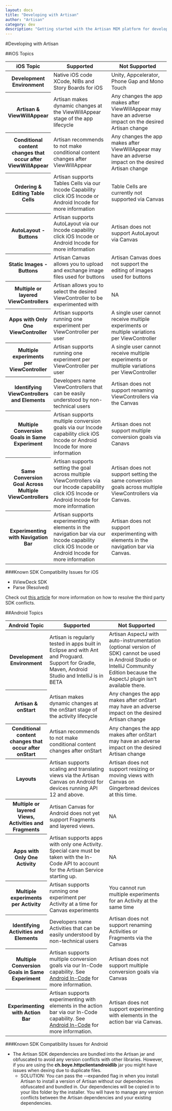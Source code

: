 ```yaml
---
layout: docs
title: "Developing with Artisan"
author: "Artisan"
category: dev
description: "Getting started with the Artisan MEM platform for developers."
---
```

#Developing with Artisan

##iOS Topics
<table>
  <colgroup>
    <col width="20%" />
    <col width="40%" />
    <col width="40%" />
  </colgroup>
  <thead>
    <tr>
      <th>iOS Topic</th>
      <th>Supported</th>
      <th>Not Supported</th>
    </tr>
  </thead>
  <tbody>
    <tr>
      <th>Development Environment</th>
      <td>Native iOS code XCode, NIBs and Story Boards for iOS</td>
      <td>Unity, Appcelerator, Phone Gap and Mono Touch</td>
    </tr>
    <tr>
      <th>Artisan &amp; ViewWillAppear</th>
      <td>Artisan makes dynamic changes at the ViewWillAppear stage of the app lifecycle</td>
      <td>Any changes the app makes after ViewWillAppear may have an adverse impact on the desired Artisan change</td>
    </tr>
    <tr>
      <th>Conditional content changes that occur after ViewWillAppear</th>
      <td>Artisan recommends to not make conditional content changes after ViewWillAppear</td>
      <td>Any changes the app makes after ViewWillAppear may have an adverse impact on the desired Artisan change</td>
    </tr>
    <tr>
      <th>Ordering &amp; Editing Table Cells</th>
      <td>Artisan supports Tables Cells via our Incode Capability click iOS Incode or Android Incode for more information</td>
      <td>Table Cells are currently not supported via Canvas</td>
    </tr>
    <tr>
      <th>AutoLayout - Buttons</th>
      <td>Artisan supports AutoLayout via our Incode capability click iOS Incode or Android Incode for more information</td>
      <td>Artisan does not support AutoLayout via Canvas</td>
    </tr>
    <tr>
      <th>Static Images - Buttons</th>
      <td>Artisan Canvas allows you to upload and exchange image files used for buttons</td>
      <td>Artisan Canvas does not support the editing of images used for buttons</td>
    </tr>
    <tr>
      <th>Multiple or layered ViewControllers</th>
      <td>Artisan allows you to select the desired ViewController to be experimented with</td>
      <td>NA</td>
    </tr>
    <tr>
      <th>Apps with Only One ViewController</th>
      <td>Artisan supports running one experiment per ViewController per user</td>
      <td>A single user cannot receive multiple experiments or multiple variations per ViewController</td>
    </tr>
    <tr>
      <th>Multiple experiments per ViewController</th>
      <td>Artisan supports running one experiment per ViewController per user</td>
      <td>A single user cannot receive multiple experiments or multiple variations per ViewController</td>
    </tr>
    <tr>
      <th>Identifying ViewControllers and Elements</th>
      <td>Developers name ViewControllers that can be easily understood by non-technical users</td>
      <td>Artisan does not support renaming ViewControllers via the Canvas</td>
    </tr>
    <tr>
      <th>Multiple Conversion Goals in Same Experiment</th>
      <td>Artisan supports multiple conversion goals via our Incode capability click iOS Incode or Android Incode for more information</td>
      <td>Artisan does not support multiple conversion goals via Canavs </td>
    </tr>
    <tr>
      <th>Same Conversion Goal Across Multiple ViewControllers</th>
      <td>Artisan supports setting the goal across multiple ViewControllers via our Incode capability click iOS Incode or Android Incode for more information</td>
      <td>Artisan does not support setting the same conversion goals across multiple ViewControllers via Canvas.</td>
    </tr>
    <tr>
      <th>Experimenting with Navigation Bar</th>
      <td>Artisan supports experimenting with elements in the navigation bar via our Incode capability click iOS Incode or Android Incode for more information</td>
      <td>Artisan does not support experimenting with elements in the navigation bar via Canvas.</td>
    </tr>
  </tbody>
</table>

###Known SDK Compatibility Issues for iOS

* IIViewDeck SDK
* Parse (Resolved)

Check out [this article](https://getsatisfaction.com/artisan/topics/third_party_conflicts) for more information on how to resolve the third party SDK conflicts.

<div id="android"></div>

##Android Topics
<table>
  <colgroup>
    <col width="20%" />
    <col width="40%" />
    <col width="40%" />
  </colgroup>
  <thead>
    <tr>
      <th>Android Topic</th>
      <th>Supported</th>
      <th>Not Supported</th>
    </tr>
  </thead>
  <tbody>
<tr>
  <th>Development Environment</th>
  <td>Artisan is regularly tested in apps built in Eclipse and with Ant and Proguard. Support for Gradle, Maven, Android Studio and IntelliJ is in BETA</td>
  <td>Artisan AspectJ with auto-instrumentation (optional version of SDK) cannot be used in Android Studio or IntelliJ Community Edition because the AspectJ plugin isn't available there.</td>
</tr>
<tr>
  <th>Artisan &amp; onStart</th>
  <td>Artisan makes dynamic changes at the onStart stage of the activity lifecycle</td>
  <td>Any changes the app makes after onStart may have an adverse impact on the desired Artisan change</td>
</tr>
<tr>
  <th>Conditional content changes that occur after onStart</th>
  <td>Artisan recommends to not make conditional content changes after onStart</td>
  <td>Any changes the app makes after onStart may have an adverse impact on the desired Artisan change</td>
</tr>
<tr>
  <th>Layouts</th>
  <td>Artisan supports scaling and translating views via the Artisan Canvas on Android for devices running API 12 and above.</td>
  <td>Artisan does not support resizing or moving views with Canvas on Gingerbread devices at this time.</td>
</tr>
<tr>
  <th>Multiple or layered Views, Activities and Fragments</th>
  <td>Artisan Canvas for Android does not yet support Fragments and layered views.</td>
  <td>NA</td>
</tr>
<tr>
  <th>Apps with Only One Activity</th>
  <td>Artisan supports apps with only one Activity. Special care must be taken with the In-Code API to account for the Artisan Service starting up.</td>
  <td>NA</td>
</tr>
<tr>
  <th>Multiple experiments per Activity</th>
  <td>Artisan supports running one experiment per Activity at a time for Canvas experiments</td>
  <td>You cannot run multiple experiments for an Activity at the same time</td>
</tr>
<tr>
  <th>Identifying Activities and Elements</th>
  <td>Developers name Activities that can be easily understood by non-technical users</td>
  <td>Artisan does not support renaming Activities or Fragments via the Canvas</td>
</tr>
<tr>
  <th>Multiple Conversion Goals in Same Experiment</th>
  <td>Artisan supports multiple conversion goals via our In-Code capability. See <a href="/dev/android/incode-experiments/">Android In-Code</a> for more information.</td>
  <td>Artisan does not support multiple conversion goals via Canvas</td>
</tr>
<tr>
  <th>Experimenting with Action Bar</th>
  <td>Artisan supports experimenting with elements in the action bar via our In-Code capability. See <a href="/dev/android/incode-experiments/">Android In-Code</a> for more information.</td>
  <td>Artisan does not support experimenting with elements in the action bar via Canvas.</td>
</tr>
</tbody>
</table>

###Known SDK Compatibility Issues for Android

* The Artisan SDK dependencies are bundled into the Artisan jar and obfuscated to avoid any version conflicts with other libraries. However, if you are using the **ch.boye.httpclientandroidlib** jar you might have issues when dexing due to duplicate files.
   * SOLUTION: You can pass the --expanded flag in when you install Artisan to install a version of Artisan without our dependencies obfuscated and bundled in. Our dependencies will be copied in to your libs folder by the installer. You will have to manage any version conflicts between the Artisan dependencies and your existing dependencies.

